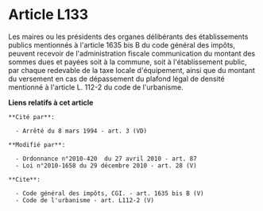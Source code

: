 # Article L133

Les maires ou les présidents des organes délibérants des établissements publics mentionnés à l'article 1635 bis B du code
général des impôts, peuvent recevoir de l'administration fiscale communication du montant des sommes dues et payées soit à la
commune, soit à l'établissement public, par chaque redevable de la taxe locale d'équipement, ainsi que du montant du
versement en cas de dépassement du plafond légal de densité mentionné à l'article L. 112-2 du code de l'urbanisme.

**Liens relatifs à cet article**

	**Cité par**:

	  - Arrêté du 8 mars 1994 - art. 3 (VD)

	**Modifié par**:

	  - Ordonnance n°2010-420  du 27 avril 2010 - art. 87
	  - Loi n°2010-1658 du 29 décembre 2010 - art. 28 (V)

	**Cite**:

	  - Code général des impôts, CGI. - art. 1635 bis B (V)
	  - Code de l'urbanisme - art. L112-2 (V)
